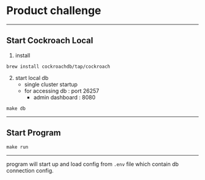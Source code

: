 # Product challenge

---
## Start Cockroach Local
1. install
```
brew install cockroachdb/tap/cockroach
```
2. start local db 
    - single cluster startup 
    - for accessing db : port 26257
      - admin dashboard : 8080
```
make db
```

---
## Start Program
```
make run
```

---
program will start up and load config from `.env` file which contain db connection config.

